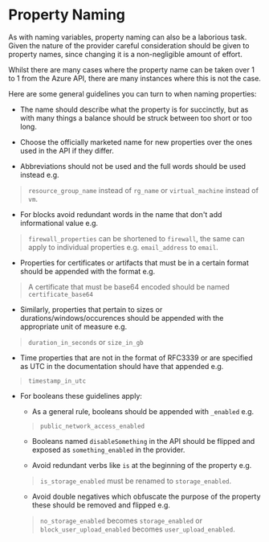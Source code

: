 # Property Naming

As with naming variables, property naming can also be a laborious task. Given the nature of the provider careful consideration should be given to property names, since changing it is a non-negligible amount of effort.

Whilst there are many cases where the property name can be taken over 1 to 1 from the Azure API, there are many instances where this is not the case.

Here are some general guidelines you can turn to when naming properties:

* The name should describe what the property is for succinctly, but as with many things a balance should be struck between too short or too long.

* Choose the officially marketed name for new properties over the ones used in the API if they differ.

* Abbreviations should not be used and the full words should be used instead e.g. 
>`resource_group_name` instead of `rg_name` or `virtual_machine` instead of `vm`.

* For blocks avoid redundant words in the name that don't add informational value e.g.
>`firewall_properties` can be shortened to `firewall`, the same can apply to individual properties e.g. `email_address` to `email`.

* Properties for certificates or artifacts that must be in a certain format should be appended with the format e.g.
> A certificate that must be base64 encoded should be named `certificate_base64`

* Similarly, properties that pertain to sizes or durations/windows/occurences should be appended with the appropriate unit of measure e.g.
> `duration_in_seconds` or `size_in_gb`

* Time properties that are not in the format of RFC3339 or are specified as UTC in the documentation should have that appended e.g.
 > `timestamp_in_utc`

* For booleans these guidelines apply:

  * As a general rule, booleans should be appended with `_enabled` e.g.
  >`public_network_access_enabled`

  * Booleans named `disableSomething` in the API should be flipped and exposed as `something_enabled` in the provider.
  
  * Avoid redundant verbs like `is` at the beginning of the property e.g.
  >`is_storage_enabled` must be renamed to `storage_enabled`.

  * Avoid double negatives which obfuscate the purpose of the property these should be removed and flipped e.g.
  >`no_storage_enabled` becomes `storage_enabled` or `block_user_upload_enabled` becomes `user_upload_enabled`.
